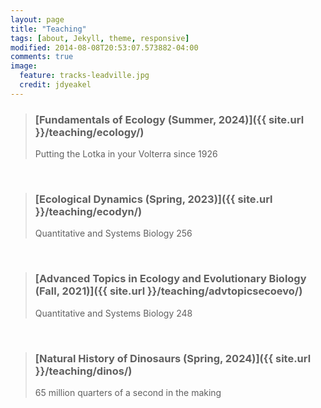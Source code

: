 ```yaml
---
layout: page
title: "Teaching" 
tags: [about, Jekyll, theme, responsive]
modified: 2014-08-08T20:53:07.573882-04:00
comments: true
image:
  feature: tracks-leadville.jpg
  credit: jdyeakel
---
```


> ### [Fundamentals of Ecology (Summer, 2024)]({{ site.url }}/teaching/ecology/)  
> Putting the Lotka in your Volterra since 1926      

<br>

> ### [Ecological Dynamics (Spring, 2023)]({{ site.url }}/teaching/ecodyn/)   
> Quantitative and Systems Biology 256  

<br>

> ### [Advanced Topics in Ecology and Evolutionary Biology (Fall, 2021)]({{ site.url }}/teaching/advtopicsecoevo/)  
> Quantitative and Systems Biology 248  

<br>

> ### [Natural History of Dinosaurs (Spring, 2024)]({{ site.url }}/teaching/dinos/)   
> 65 million quarters of a second in the making




  